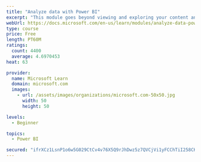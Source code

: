 ```yaml
---
title: "Analyze data with Power BI"
excerpt: "This module goes beyond viewing and exploring your content and explains how to interact with it by working with reports and dashboards to uncover and share new business insights."
webUrl: https://docs.microsoft.com/en-us/learn/modules/analyze-data-power-bi/
type: course
price: Free
length: PT60M
ratings:
  count: 4400
  average: 4.6970453
heat: 63

provider:
  name: Microsoft Learn
  domain: microsoft.com
  images:
    - url: /assets/images/organizations/microsoft.com-50x50.jpg
      width: 50
      height: 50

levels:
  - Beginner

topics:
  - Power BI

secured: "ifrXCz1LsnP1o6w5G029CtCv4v76X5Q9rJhDwz5z7QVCjVi1yFCChTiI258CKJlFIxAkJpEHES45VAVq1Sv9oA9NZvvhkIw1pYNm6Mu2SANU6Ow7kuVWT0LHY4/7IMafKxjXZWgBH6PQ90wvI/9rQhfx314dRuEWzz0NlrmR4TiASvnyZjDoSvnGXbVr3cUyVGHYAZS7Ct65xn4mpEX3zrbVZnXI4IY7+UQ/bwoxmGYcLoKtW+PeeYBRmBEyyZKLCC3p2cZHAV5osPlZ9Et7MwfJPOwInYaIoUOPSO9uzq2+kG8CW4dB3woq6/PmmF1vsylh428Iqdjm2V7c/AfsQinx9+9PlP7xQPrRMcVUBABlLxIiMHXlhUwjIfjc4eIdv7ek7/5xqbKE6naIRNWIUw==;Q8CBKJMnfGhP3vKEnvanfQ=="
---
```


